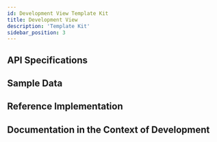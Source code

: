 ```yaml
---
id: Development View Template Kit
title: Development View
description: 'Template Kit'
sidebar_position: 3
---
```


<!--
Development View of the Kit.
-->

<!-- !Mandatory! -->
## API Specifications

<!-- Recommended -->
## Sample Data

<!-- Recommended -->
## Reference Implementation

<!-- Recommended -->
## Documentation in the Context of Development
